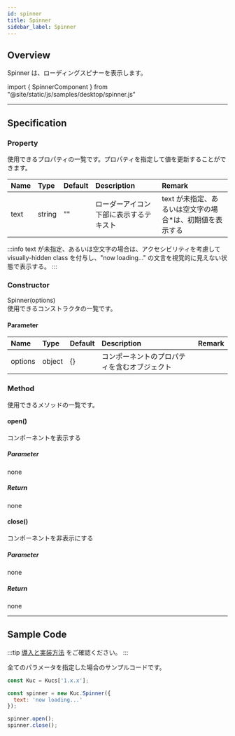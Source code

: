 ```yaml
---
id: spinner
title: Spinner
sidebar_label: Spinner
---
```


## Overview

Spinner は、ローディングスピナーを表示します。

import { SpinnerComponent } from "@site/static/js/samples/desktop/spinner.js"

<SpinnerComponent />

---

## Specification

### Property

使用できるプロパティの一覧です。プロパティを指定して値を更新することができます。

| Name | Type | Default | Description | Remark |
| :--- | :--- | :--- | :--- | :--- |
| text | string | "" | ローダーアイコン下部に表示するテキスト | text が未指定、あるいは空文字の場合*は、初期値を表示する |

:::info
text が未指定、あるいは空文字の場合は、アクセシビリティを考慮して visually-hidden class を付与し、"now loading…" の文言を視覚的に見えない状態で表示する。
:::

### Constructor

Spinner(options)<br/>
使用できるコンストラクタの一覧です。

#### Parameter
| Name | Type | Default | Description | Remark |
| :--- | :--- | :--- | :--- | :--- |
| options | object | {} | コンポーネントのプロパティを含むオブジェクト | |

### Method
使用できるメソッドの一覧です。

#### open()
コンポーネントを表示する

##### Parameter
none

##### Return
none

#### close()
コンポーネントを非表示にする

##### Parameter
none

##### Return
none

---
## Sample Code

:::tip
[導入と実装方法](../../getting-started/quick-start.md#導入と実装方法) をご確認ください。
:::

全てのパラメータを指定した場合のサンプルコードです。

```javascript
const Kuc = Kucs['1.x.x'];

const spinner = new Kuc.Spinner({
  text: 'now loading...'
});

spinner.open();
spinner.close();
```
